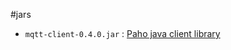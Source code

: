 #jars

- `mqtt-client-0.4.0.jar` : [Paho java client library](http://www.eclipse.org/paho/files/javadoc/overview-summary.html) 
